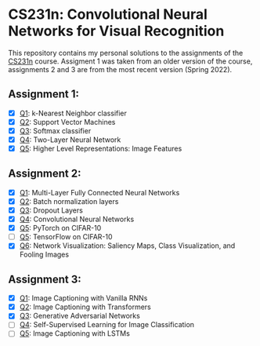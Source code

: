 # CS231n: Convolutional Neural Networks for Visual Recognition

This repository contains my personal solutions to the assignments of the [CS231n](http://cs231n.stanford.edu/) course.
Assigment 1 was taken from an older version of the course, assignments 2 and 3 are from the most recent version (Spring 2022).

## Assignment 1:
- [x] [Q1](assignments/assignment1/knn.ipynb): k-Nearest Neighbor classifier
- [x] [Q2](assignments/assignment1/svm.ipynb): Support Vector Machines
- [x] [Q3](assignments/assignment1/softmax.ipynb): Softmax classifier
- [x] [Q4](assignments/assignment1/two_layer_net.ipynb): Two-Layer Neural Network
- [x] [Q5](assignments/assignment1/features.ipynb): Higher Level Representations: Image Features

## Assignment 2:

- [x] [Q1](assignments/assignment2/FullyConnectedNets.ipynb): Multi-Layer Fully Connected Neural Networks
- [x] [Q2](assignments/assignment2/BatchNormalization.ipynb): Batch normalization layers
- [x] [Q3](assignments/assignment2/Dropout.ipynb): Dropout Layers
- [x] [Q4](assignments/assignment2/ConvolutionalNetworks.ipynb): Convolutional Neural Networks
- [x] [Q5](assignments/assignment2/PyTorch.ipynb): PyTorch on CIFAR-10
- [ ] [Q5](assignments/assignment2/TensorFlow.ipynb): TensorFlow on CIFAR-10
- [x] [Q6](assignments/assignment2/Network_Visualization.ipynb): Network Visualization: Saliency Maps, Class Visualization, and Fooling Images

## Assignment 3:
- [x] [Q1](assignments/assignment3/RNN_Captioning.ipynb): Image Captioning with Vanilla RNNs
- [x] [Q2](assignments/assignment3/Transformer_Captioning.ipynb): Image Captioning with Transformers
- [x] [Q3](assignments/assignment3/Generative_Adversarial_Networks.ipynb): Generative Adversarial Networks
- [ ] [Q4](assignments/assignment3/Self_Supervised_Learning.ipynb): Self-Supervised Learning for Image Classification
- [ ] [Q5](assignments/assignment3/LSTM_Captioning.ipynb): Image Captioning with LSTMs
